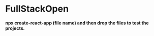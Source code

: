 ﻿# FullStackOpen

<p><strong>npx create-react-app (file name) and then drop the files to test the projects.</strong></p>
